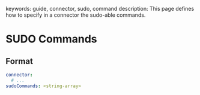 keywords: guide, connector, sudo, command
description: This page defines how to specify in a connector the sudo-able commands.

# SUDO Commands

## Format
```yaml
connector:
  # ...
sudoCommands: <string-array>
```